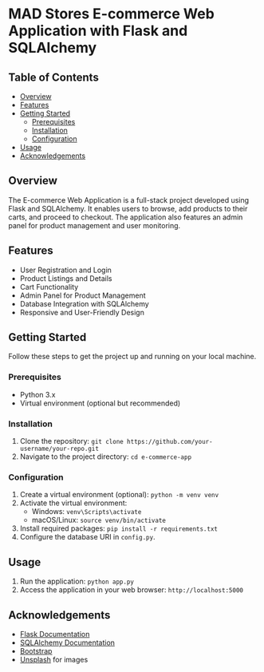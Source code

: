# MAD Stores E-commerce Web Application with Flask and SQLAlchemy



## Table of Contents
- [Overview](#overview)
- [Features](#features)
- [Getting Started](#getting-started)
  - [Prerequisites](#prerequisites)
  - [Installation](#installation)
  - [Configuration](#configuration)
- [Usage](#usage)
- [Acknowledgements](#acknowledgements)

## Overview
The E-commerce Web Application is a full-stack project developed using Flask and SQLAlchemy. It enables users to browse, add products to their carts, and proceed to checkout. The application also features an admin panel for product management and user monitoring.

## Features
- User Registration and Login
- Product Listings and Details
- Cart Functionality
- Admin Panel for Product Management
- Database Integration with SQLAlchemy
- Responsive and User-Friendly Design

## Getting Started
Follow these steps to get the project up and running on your local machine.

### Prerequisites
- Python 3.x
- Virtual environment (optional but recommended)

### Installation
1. Clone the repository: `git clone https://github.com/your-username/your-repo.git`
2. Navigate to the project directory: `cd e-commerce-app`

### Configuration
1. Create a virtual environment (optional): `python -m venv venv`
2. Activate the virtual environment:
   - Windows: `venv\Scripts\activate`
   - macOS/Linux: `source venv/bin/activate`
3. Install required packages: `pip install -r requirements.txt`
4. Configure the database URI in `config.py`.

## Usage
1. Run the application: `python app.py`
2. Access the application in your web browser: `http://localhost:5000`



## Acknowledgements
- [Flask Documentation](https://flask.palletsprojects.com/)
- [SQLAlchemy Documentation](https://docs.sqlalchemy.org/)
- [Bootstrap](https://getbootstrap.com/)
- [Unsplash](https://unsplash.com/) for images
